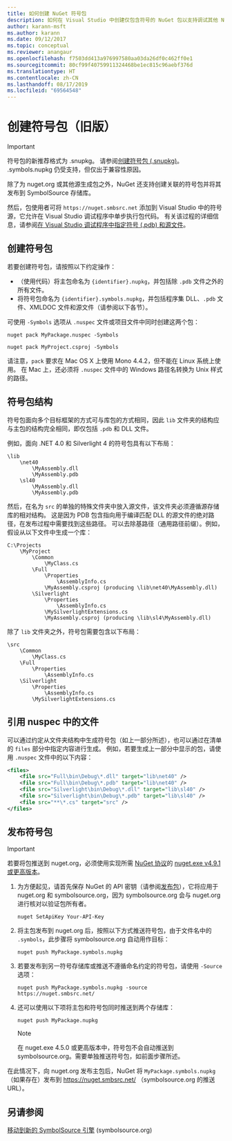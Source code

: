 ```yaml
---
title: 如何创建 NuGet 符号包
description: 如何在 Visual Studio 中创建仅包含符号的 NuGet 包以支持调试其他 NuGet 包。
author: karann-msft
ms.author: karann
ms.date: 09/12/2017
ms.topic: conceptual
ms.reviewer: anangaur
ms.openlocfilehash: f7503dd413a976997580aa03da26df0c462ff0e1
ms.sourcegitcommit: 80cf99f40759911324468be1ec815c96aebf376d
ms.translationtype: HT
ms.contentlocale: zh-CN
ms.lasthandoff: 08/17/2019
ms.locfileid: "69564548"
---
```

# <a name="creating-symbol-packages-legacy"></a>创建符号包（旧版）

> [!Important]
> 符号包的新推荐格式为 .snupkg。 请参阅[创建符号包 (.snupkg)](Symbol-Packages-snupkg.md)。 </br>
> .symbols.nupkg 仍受支持，但仅出于兼容性原因。

除了为 nuget.org 或其他源生成包之外，NuGet 还支持创建关联的符号包并将其发布到 SymbolSource 存储库。

然后，包使用者可将 `https://nuget.smbsrc.net` 添加到 Visual Studio 中的符号源，它允许在 Visual Studio 调试程序中单步执行包代码。 有关该过程的详细信息，请参阅[在 Visual Studio 调试程序中指定符号 (.pdb) 和源文件](/visualstudio/debugger/specify-symbol-dot-pdb-and-source-files-in-the-visual-studio-debugger)。

## <a name="creating-a-symbol-package"></a>创建符号包

若要创建符号包，请按照以下约定操作：

- （使用代码）将主包命名为 `{identifier}.nupkg`，并包括除 `.pdb` 文件之外的所有文件。
- 将符号包命名为 `{identifier}.symbols.nupkg`，并包括程序集 DLL、`.pdb` 文件、XMLDOC 文件和源文件（请参阅以下各节）。

可使用 `-Symbols` 选项从 `.nuspec` 文件或项目文件中同时创建这两个包：

```cli
nuget pack MyPackage.nuspec -Symbols

nuget pack MyProject.csproj -Symbols
```

请注意，`pack` 要求在 Mac OS X 上使用 Mono 4.4.2，但不能在 Linux 系统上使用。 在 Mac 上，还必须将 `.nuspec` 文件中的 Windows 路径名转换为 Unix 样式的路径。

## <a name="symbol-package-structure"></a>符号包结构

符号包面向多个目标框架的方式可与库包的方式相同，因此 `lib` 文件夹的结构应与主包的结构完全相同，即仅包括 `.pdb` 和 DLL 文件。

例如，面向 .NET 4.0 和 Silverlight 4 的符号包具有以下布局：

    \lib
        \net40
            \MyAssembly.dll
            \MyAssembly.pdb
        \sl40
            \MyAssembly.dll
            \MyAssembly.pdb

然后，在名为 `src` 的单独的特殊文件夹中放入源文件，该文件夹必须遵循源存储库的相对结构。 这是因为 PDB 包含指向用于编译匹配 DLL 的源文件的绝对路径，在发布过程中需要找到这些路径。 可以去除基路径（通用路径前缀）。例如，假设从以下文件中生成一个库：

    C:\Projects
        \MyProject
            \Common
                \MyClass.cs
            \Full
                \Properties
                    \AssemblyInfo.cs
                \MyAssembly.csproj (producing \lib\net40\MyAssembly.dll)
            \Silverlight
                \Properties
                    \AssemblyInfo.cs
                \MySilverlightExtensions.cs
                \MyAssembly.csproj (producing \lib\sl4\MyAssembly.dll)

除了 `lib` 文件夹之外，符号包需要包含以下布局：

    \src
        \Common
            \MyClass.cs
        \Full
            \Properties
                \AssemblyInfo.cs
        \Silverlight
            \Properties
                \AssemblyInfo.cs
            \MySilverlightExtensions.cs

## <a name="referring-to-files-in-the-nuspec"></a>引用 nuspec 中的文件

可以通过约定从文件夹结构中生成符号包（如上一部分所述），也可以通过在清单的 `files` 部分中指定内容进行生成。 例如，若要生成上一部分中显示的包，请使用 `.nuspec` 文件中的以下内容：

```xml
<files>
    <file src="Full\bin\Debug\*.dll" target="lib\net40" />
    <file src="Full\bin\Debug\*.pdb" target="lib\net40" />
    <file src="Silverlight\bin\Debug\*.dll" target="lib\sl40" />
    <file src="Silverlight\bin\Debug\*.pdb" target="lib\sl40" />
    <file src="**\*.cs" target="src" />
</files>
```

## <a name="publishing-a-symbol-package"></a>发布符号包

> [!Important]
> 若要将包推送到 nuget.org，必须使用实现所需 [NuGet 协议](../api/nuget-protocols.md)的 [nuget.exe v4.9.1 或更高版本](https://www.nuget.org/downloads)。

1. 为方便起见，请首先保存 NuGet 的 API 密钥（请参阅[发布包](../nuget-org/publish-a-package.md)），它将应用于 nuget.org 和 symbolsource.org，因为 symbolsource.org 会与 nuget.org 进行核对以验证包所有者。

    ```cli
    nuget SetApiKey Your-API-Key
    ```

2. 将主包发布到 nuget.org 后，按照以下方式推送符号包，由于文件名中的 `.symbols`，此步骤将 symbolsource.org 自动用作目标：

    ```cli
    nuget push MyPackage.symbols.nupkg
    ```

3. 若要发布到另一符号存储库或推送不遵循命名约定的符号包，请使用 `-Source` 选项：

    ```cli
    nuget push MyPackage.symbols.nupkg -source https://nuget.smbsrc.net/
    ```

4. 还可以使用以下项将主包和符号包同时推送到两个存储库：

    ```cli
    nuget push MyPackage.nupkg
    ```

   > [!Note]
   > 在 nuget.exe 4.5.0 或更高版本中，符号包不会自动推送到 symbolsource.org。需要单独推送符号包，如前面步骤所述。
   
在此情况下，向 nuget.org 发布主包后，NuGet 将 `MyPackage.symbols.nupkg`（如果存在）发布到 https://nuget.smbsrc.net/ （symbolsource.org 的推送 URL）。

## <a name="see-also"></a>另请参阅

[移动到新的 SymbolSource 引擎](https://tripleemcoder.com/2015/10/04/moving-to-the-new-symbolsource-engine/) (symbolsource.org)
